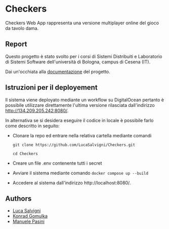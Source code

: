 # Checkers
Checkers Web App rappresenta una versione multiplayer online del gioco da tavolo dama. 

## Report
Questo progetto è stato svolto per i corsi di Sistemi Distribuiti e Laboratorio di Sistemi Software dell'università di Bologna, campus di Cesena (IT).

Dai un'occhiata alla [documentazione](https://github.com/LucaSalvigni/Checkers/blob/main/doc/Checkers_final_report.pdf) del progetto.

## Istruzioni per il deployement
Il sistema viene deployato mediante un workflow su DigitalOcean pertanto è possibile utilizzare direttamente l'ultima versione rilasciata dall'indirizzo http://134.209.205.242:8080/.

In alternativa se si desidera eseguire il codice in locale è possibile farlo come descritto in seguito:
- Clonare la repo ed entrare nella relativa cartella mediante comandi

    `git clone https://github.com/LucaSalvigni/Checkers.git`

    `cd Checkers`
- Creare un file .env contenente tutti i secret

- Avviare il sistema mediante comando 
    `docker compose up --build`
- Accedere al sistema dall'indirizzo http://localhost:8080/.

## Authors
* [Luca Salvigni](https://github.com/LucaSalvigni)
* [Konrad Gomulka](https://github.com/mcnuggetboii)
* [Manuele Pasini](https://github.com/ManuelePasini)